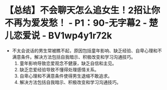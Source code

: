 # 【总结】不会聊天怎么追女生！2招让你不再为爱发愁！ - P1：90-无字幕2 - 楚儿恋爱说 - BV1wp4y1r72k

-   不太会说话的男生常被瞧不起，原因包括童年影响、缺乏经验、自卑心理和不满意条件。解决方法包括自我暗示、积极改变和学习沟通技巧。
    1.  童年影响导致恋爱观念不健康，缺乏自信和主见。
    2.  缺乏恋爱经验导致不懂得处理感情关系。
    3.  自卑心理和不满意条件使得男生退缩不敢追求。
    4.  解决方法包括自我暗示、积极改变和学习沟通技巧。